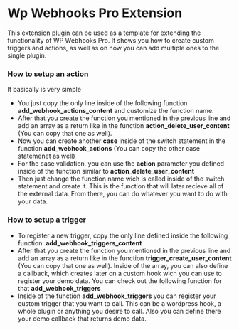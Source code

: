 # Wp Webhooks Pro Extension
This extension plugin can be used as a template for extending the functionality of WP Webhooks Pro. 
It shows you how to create custom triggers and actions, as well as on how you can add multiple ones to the single plugin.

### How to setup an action
It basically is very simple
- You just copy the only line inside of the following function **add_webhook_actions_content** and 
customize the function name.
- After that you create the function you mentioned in the previous line and add an array as a return 
like in the function **action_delete_user_content** (You can copy that one as well).
- Now you can create another **case** inside of the switch statement in the function **add_webhook_actions** 
(You can copy the other case statemenet as well)
- For the case validation, you can use the **action** parameter you defined inside of the function similar to **action_delete_user_content**
- Then just change the function name wich is called inside of the switch statement and create it. This is the function that will
later recieve all of the external data. From there, you can do whatever you want to do with your data.

### How to setup a trigger
- To register a new trigger, copy the only line defined inside the following function: **add_webhook_triggers_content**
- After that you create the function you mentioned in the previous line and add an array as a return 
  like in the function **trigger_create_user_content** (You can copy that one as well). Inside of the array, you can also
  define a callback, which creates later on a custom hook wich you can use to register your demo data. You can check out 
  the following function for that **add_webhook_triggers**
 - Inside of the function **add_webhook_triggers** you can register your custom trigger that you want to call. This can 
 be a wordpress hook, a whole plugin or anything you desire to call. Also you can define there your demo callback that
 returns demo data.